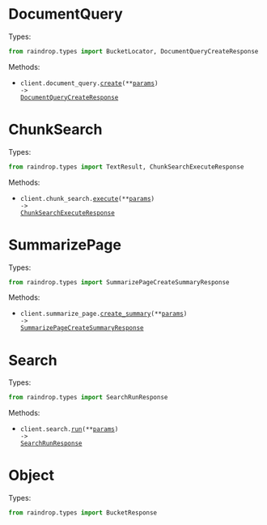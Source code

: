 # DocumentQuery

Types:

```python
from raindrop.types import BucketLocator, DocumentQueryCreateResponse
```

Methods:

- <code title="post /v1/document_query">client.document_query.<a href="./src/raindrop/resources/document_query.py">create</a>(\*\*<a href="src/raindrop/types/document_query_create_params.py">params</a>) -> <a href="./src/raindrop/types/document_query_create_response.py">DocumentQueryCreateResponse</a></code>

# ChunkSearch

Types:

```python
from raindrop.types import TextResult, ChunkSearchExecuteResponse
```

Methods:

- <code title="post /v1/chunk_search">client.chunk_search.<a href="./src/raindrop/resources/chunk_search.py">execute</a>(\*\*<a href="src/raindrop/types/chunk_search_execute_params.py">params</a>) -> <a href="./src/raindrop/types/chunk_search_execute_response.py">ChunkSearchExecuteResponse</a></code>

# SummarizePage

Types:

```python
from raindrop.types import SummarizePageCreateSummaryResponse
```

Methods:

- <code title="post /v1/summarize_page">client.summarize_page.<a href="./src/raindrop/resources/summarize_page.py">create_summary</a>(\*\*<a href="src/raindrop/types/summarize_page_create_summary_params.py">params</a>) -> <a href="./src/raindrop/types/summarize_page_create_summary_response.py">SummarizePageCreateSummaryResponse</a></code>

# Search

Types:

```python
from raindrop.types import SearchRunResponse
```

Methods:

- <code title="post /v1/search">client.search.<a href="./src/raindrop/resources/search.py">run</a>(\*\*<a href="src/raindrop/types/search_run_params.py">params</a>) -> <a href="./src/raindrop/types/search_run_response.py">SearchRunResponse</a></code>

# Object

Types:

```python
from raindrop.types import BucketResponse
```

